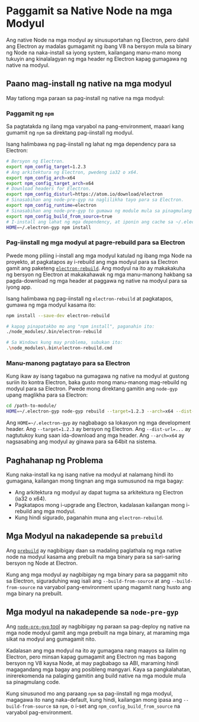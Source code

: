 # Paggamit sa Native Node na mga Modyul

Ang native Node na mga modyul ay sinusuportahan ng Electron, pero dahil ang Electron ay madalas gumagamit ng ibang V8 na bersyon mula sa binary ng Node na naka-install sa iyong system, kailangang manu-mano mong tukuyin ang kinalalagyan ng mga header ng Electron kapag gumagawa ng native na modyul.

## Paano mag-install ng native na mga modyul

May tatlong mga paraan sa pag-install ng native na mga modyul:

### Paggamit ng `npm`

Sa pagtatakda ng ilang mga varyabol na pang-environment, maaari kang gumamit ng `npm` sa direktang pag-iinstall ng modyul.

Isang halimbawa ng pag-iinstall ng lahat ng mga dependency para sa Electron:

```sh
# Bersyon ng Electron.
export npm_config_target=1.2.3
# Ang arkitektura ng Electron, pwedeng ia32 o x64.
export npm_config_arch=x64
export npm_config_target_arch=x64
# Download headers for Electron.
export npm_config_disturl=https://atom.io/download/electron
# Sinasabihan ang node-pre-gyp na naglilikha tayo para sa Electron.
export npm_config_runtime=electron
# Sinasabihan ang node-pre-gyp to gumawa ng module mula sa pinagmulang code.
export npm_config_build_from_source=true
# I-install ang lahat ng mga dependency, at iponin ang cache sa ~/.electron-gyp.
HOME=~/.electron-gyp npm install
```

### Pag-iinstall ng mga modyul at pagre-rebuild para sa Electron

Pwede mong piliing i-install ang mga modyul katulad ng ibang mga Node na proyekto, at pagkatapos ay i-rebuild ang mga modyul para sa Electron gamit ang paketeng [`electron-rebuild`](https://github.com/paulcbetts/electron-rebuild). Ang modyul na ito ay makakakuha ng bersyon ng Electron at makakahawak ng mga manu-manong hakbang sa pagda-download ng mga header at paggawa ng native na modyul para sa iyong app.

Isang halimbawa ng pag-iinstall ng `electron-rebuild` at pagkatapos, gumawa ng mga modyul kasama ito:

```sh
npm install --save-dev electron-rebuild

# kapag pinapatakbo mo ang "npm install", paganahin ito:
./node_modules/.bin/electron-rebuild

# Sa Windows kung may problema, subukan ito:
.\node_modules\.bin\electron-rebuild.cmd
```

### Manu-manong pagtatayo para sa Electron

Kung ikaw ay isang tagabuo na gumagawa ng native na modyul at gustong suriin ito kontra Electron, baka gusto mong manu-manong mag-rebuild ng modyul para sa Electron. Pwede mong direktang gamitin ang `node-gyp` upang maglikha para sa Electron:

```sh
cd /path-to-module/
HOME=~/.electron-gyp node-gyp rebuild --target=1.2.3 --arch=x64 --dist-url=https://atom.io/download/electron
```

Ang `HOME=~/.electron-gyp` ay nagbabago sa lokasyon ng mga development header. Ang `--target=1.2.3` ay bersyon ng Electron. Ang `--dist-url=...` ay nagtutukoy kung saan ida-download ang mga header. Ang `--arch=x64` ay nagsasabing ang modyul ay ginawa para sa 64bit na sistema.

## Paghahanap ng Problema

Kung naka-install ka ng isang native na modyul at nalamang hindi ito gumagana, kailangan mong tingnan ang mga sumusunod na mga bagay:

* Ang arkitektura ng modyul ay dapat tugma sa arkitektura ng Electron (ia32 o x64).
* Pagkatapos mong i-upgrade ang Electron, kadalasan kailangan mong i-rebuild ang mga modyul.
* Kung hindi sigurado, paganahin muna ang `electron-rebuild`.

## Mga Modyul na nakadepende sa `prebuild`

Ang [`prebuild`](https://github.com/mafintosh/prebuild) ay nagbibigay daan sa madaling paglathala ng mga native node na modyul kasama ang prebuilt na mga binary para sa sari-saring bersyon ng Node at Electron.

Kung ang mga modyul ay nagbibigay ng mga binary para sa paggamit nito sa Electron, siguraduhing wag isali ang `--build-from-source` at ang `--build-from-source` na varyabol pang-environment upang magamit nang husto ang mga binary na prebuilt.

## Mga modyul na nakadepende sa `node-pre-gyp`

Ang [`node-pre-gyp` tool](https://github.com/mapbox/node-pre-gyp) ay nagbibigay ng paraan sa pag-deploy ng native na mga node modyul gamit ang mga prebuilt na mga binary, at maraming mga sikat na modyul ang gumagamit nito.

Kadalasan ang mga modyul na ito ay gumagana nang maayos sa ilalim ng Electron, pero minsan kapag gumagamit ang Electron ng mas bagong bersyon ng V8 kaysa Node, at may pagbabago sa ABI, maraming hindi magagandang mga bagay ang posibleng mangyari. Kaya sa pangkalahatan, inirerekomenda na palaging gamitin ang build native na mga module mula sa pinagmulang code.

Kung sinusunod mo ang paraang `npm` sa pag-iinstall ng mga modyul, magagawa ito nang naka-default, kung hindi, kailangan mong ipasa ang `--build-from-source` sa `npm`, o i-set ang `npm_config_build_from_source` na varyabol pag-environment.